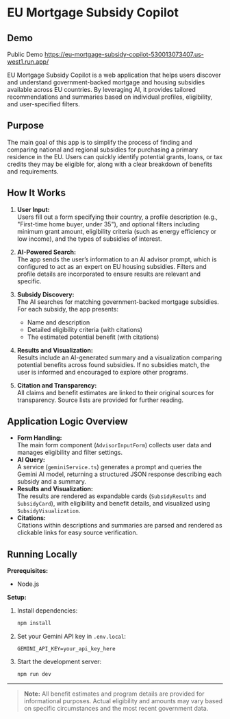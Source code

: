 # EU Mortgage Subsidy Copilot

## Demo
Public Demo
https://eu-mortgage-subsidy-copilot-530013073407.us-west1.run.app/


EU Mortgage Subsidy Copilot is a web application that helps users discover and understand government-backed mortgage and housing subsidies available across EU countries. By leveraging AI, it provides tailored recommendations and summaries based on individual profiles, eligibility, and user-specified filters.

## Purpose

The main goal of this app is to simplify the process of finding and comparing national and regional subsidies for purchasing a primary residence in the EU. Users can quickly identify potential grants, loans, or tax credits they may be eligible for, along with a clear breakdown of benefits and requirements.

## How It Works

1. **User Input:**  
   Users fill out a form specifying their country, a profile description (e.g., "First-time home buyer, under 35"), and optional filters including minimum grant amount, eligibility criteria (such as energy efficiency or low income), and the types of subsidies of interest.

2. **AI-Powered Search:**  
   The app sends the user’s information to an AI advisor prompt, which is configured to act as an expert on EU housing subsidies. Filters and profile details are incorporated to ensure results are relevant and specific.

3. **Subsidy Discovery:**  
   The AI searches for matching government-backed mortgage subsidies. For each subsidy, the app presents:
   - Name and description
   - Detailed eligibility criteria (with citations)
   - The estimated potential benefit (with citations)

4. **Results and Visualization:**  
   Results include an AI-generated summary and a visualization comparing potential benefits across found subsidies. If no subsidies match, the user is informed and encouraged to explore other programs.

5. **Citation and Transparency:**  
   All claims and benefit estimates are linked to their original sources for transparency. Source lists are provided for further reading.

## Application Logic Overview

- **Form Handling:**  
  The main form component (`AdvisorInputForm`) collects user data and manages eligibility and filter settings.
- **AI Query:**  
  A service (`geminiService.ts`) generates a prompt and queries the Gemini AI model, returning a structured JSON response describing each subsidy and a summary.
- **Results and Visualization:**  
  The results are rendered as expandable cards (`SubsidyResults` and `SubsidyCard`), with eligibility and benefit details, and visualized using `SubsidyVisualization`.
- **Citations:**  
  Citations within descriptions and summaries are parsed and rendered as clickable links for easy source verification.

## Running Locally

**Prerequisites:**  
- Node.js

**Setup:**
1. Install dependencies:
   ```bash
   npm install
   ```
2. Set your Gemini API key in `.env.local`:
   ```
   GEMINI_API_KEY=your_api_key_here
   ```
3. Start the development server:
   ```bash
   npm run dev
   ```


---

> **Note:** All benefit estimates and program details are provided for informational purposes. Actual eligibility and amounts may vary based on specific circumstances and the most recent government data.
